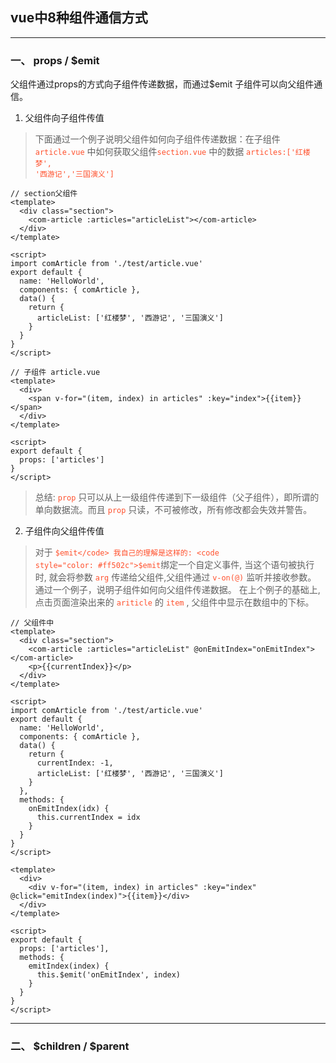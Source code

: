 ## vue中8种组件通信方式

---

### 一、  props / $emit
父组件通过props的方式向子组件传递数据，而通过$emit 子组件可以向父组件通信。

1. 父组件向子组件传值

> 下面通过一个例子说明父组件如何向子组件传递数据：在子组件 <code style="color: #ff502c">article.vue</code> 中如何获取父组件<code style="color: #ff502c">section.vue</code> 中的数据 <code style="color: #ff502c">articles:['红楼梦', '西游记','三国演义']</code>

```
// section父组件
<template>
  <div class="section">
    <com-article :articles="articleList"></com-article>
  </div>
</template>

<script>
import comArticle from './test/article.vue'
export default {
  name: 'HelloWorld',
  components: { comArticle },
  data() {
    return {
      articleList: ['红楼梦', '西游记', '三国演义']
    }
  }
}
</script>

```

```
// 子组件 article.vue
<template>
  <div>
    <span v-for="(item, index) in articles" :key="index">{{item}}</span>
  </div>
</template>

<script>
export default {
  props: ['articles']
}
</script>
```
> 总结: <code style="color: #ff502c">prop</code> 只可以从上一级组件传递到下一级组件（父子组件），即所谓的单向数据流。而且 <code style="color: #ff502c">prop</code> 只读，不可被修改，所有修改都会失效并警告。

2. 子组件向父组件传值

> 对于 <code style="color: #ff502c">$emit</code> 我自己的理解是这样的: <code style="color: #ff502c">$emit</code>绑定一个自定义事件, 当这个语句被执行时, 就会将参数 <code style="color: #ff502c">arg</code> 传递给父组件,父组件通过 <code style="color: #ff502c">v-on(@)</code> 监听并接收参数。 通过一个例子，说明子组件如何向父组件传递数据。
在上个例子的基础上, 点击页面渲染出来的 <code style="color: #ff502c">ariticle</code> 的 <code style="color: #ff502c">item</code> , 父组件中显示在数组中的下标。
```
// 父组件中
<template>
  <div class="section">
    <com-article :articles="articleList" @onEmitIndex="onEmitIndex"></com-article>
    <p>{{currentIndex}}</p>
  </div>
</template>

<script>
import comArticle from './test/article.vue'
export default {
  name: 'HelloWorld',
  components: { comArticle },
  data() {
    return {
      currentIndex: -1,
      articleList: ['红楼梦', '西游记', '三国演义']
    }
  },
  methods: {
    onEmitIndex(idx) {
      this.currentIndex = idx
    }
  }
}
</script>
```
```
<template>
  <div>
    <div v-for="(item, index) in articles" :key="index" @click="emitIndex(index)">{{item}}</div>
  </div>
</template>

<script>
export default {
  props: ['articles'],
  methods: {
    emitIndex(index) {
      this.$emit('onEmitIndex', index)
    }
  }
}
</script>
```

---

### 二、 $children / $parent
